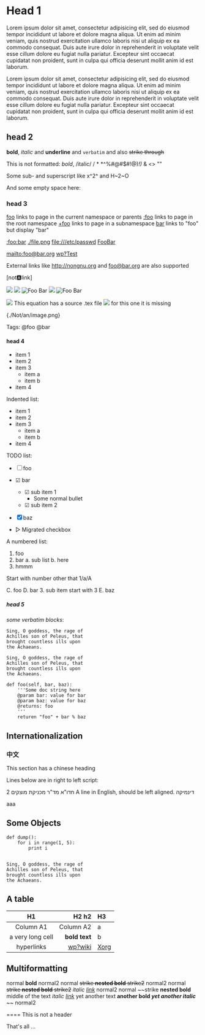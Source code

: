 Head 1
======
Lorem ipsum dolor sit amet, consectetur adipisicing elit, sed do
eiusmod tempor incididunt ut labore et dolore magna aliqua. Ut enim
ad minim veniam, quis nostrud exercitation ullamco laboris nisi ut
aliquip ex ea commodo consequat. Duis aute irure dolor in
reprehenderit in voluptate velit esse cillum dolore eu fugiat
nulla pariatur.  Excepteur sint occaecat cupidatat non proident,
sunt in culpa qui officia deserunt mollit anim id est laborum.

Lorem ipsum dolor sit amet, consectetur adipisicing elit, sed do
eiusmod tempor incididunt ut labore et dolore magna aliqua. Ut enim
ad minim veniam, quis nostrud exercitation ullamco laboris nisi ut
aliquip ex ea commodo consequat. Duis aute irure dolor in
reprehenderit in voluptate velit esse cillum dolore eu fugiat
nulla pariatur.  Excepteur sint occaecat cupidatat non proident,
sunt in culpa qui officia deserunt mollit anim id est laborum.

head 2
------

**bold**, *italic* and __underline__ and ``verbatim``
and also ~~strike through~~

This is not formatted: *bold*, /italic/ / * *^%#@#$#!@)_!)_ & <> ""

Some sub- and superscript like x^2^ and H~2~O

And some empty space here:



### head 3
[foo](foo)  links to page in the current namespace or parents
[:foo](:foo) links to page in the root namespace
[+foo](+foo) links to page in a subnamespace
[bar](foo) links to "foo" but display "bar"

[:foo:bar](:foo:bar) [./file.png](./file.png) <file:///etc/passwd>
[Foo](Foo)[Bar](Bar)

<mailto:foo@bar.org>
[wp?Test](interwiki:wp?Test)

External links like <http://nongnu.org> and [foo@bar.org](mailto:foo@bar.org) are also supported

[not:a:link]


![](./foobar.png)
![](./foobar.png)
![Foo Bar](../my-image.png)
![](my-image.png)
![Foo Bar](../my-image.png)

![](./equation001.png) This equation has a source .tex file
![](./equation002.png) for this one it is missing

{./Not/an/image.png}

Tags: @foo @bar


#### head 4


* item 1
* item 2
* item 3
	* item a
	* item b
* item 4



Indented list:

* item 1
* item 2
* item 3
	* item a
	* item b
* item 4



TODO list:

* ☐ foo
* ☑ bar
	* ☑ sub item 1
		* Some normal bullet
	* ☑ sub item 2
* ☒ baz



* ▷ Migrated checkbox


A numbered list:

1. foo
2. bar
	a. sub list
	b. here
3. hmmm



Start with number other that 1/a/A


C. foo
D. bar
	3. sub item start with 3
E. baz


##### head 5
*some verbatim blocks*:

	Sing, O goddess, the rage of
	Achilles son of Peleus, that
	brought countless ills upon
	the Achaeans.

	Sing, O goddess, the rage of
	Achilles son of Peleus, that
	brought countless ills upon
	the Achaeans.

	def foo(self, bar, baz):
		'''Some doc string here
		@param bar: value for bar
		@param baz: value for baz
		@returns: foo
		'''
		returen "foo" + bar % baz

Internationalization
--------------------

### 中文
This section has a chinese heading

Lines below are in right to left script:

חדו"א
מד"ר
מכניקת מוצקים 2
A line in English, should be left aligned.
דינמיקה

aaa


Some Objects
------------

	def dump():
		for i in range(1, 5):
			print i


	Sing, O goddess, the rage of
	Achilles son of Peleus, that
	brought countless ills upon
	the Achaeans.

A table
-------

|        H1        |                        H2 h2 | H3                   |
|:----------------:|-----------------------------:|:---------------------|
|    Column A1     |                    Column A2 | a                    |
| a very long cell |                **bold text** | b                    |
|    hyperlinks    | [wp?wiki](interwiki:wp?wiki) | [Xorg](http://x.org) |

Multiformatting
---------------

normal **bold** normal2
normal ~~strike **nested bold** strike2~~ normal2
normal ~~strike **nested bold** strike2~~ *italic [link](https://example.org)* normal2
normal ~~strike  **nested bold** middle of the text *italic [link](https://example.org)* yet another text **another bold *yet another italic*** ~~ normal2

====
This is not a header

That's all ...
